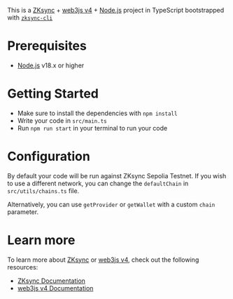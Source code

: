 This is a [ZKsync](https://zksync.io) + [web3js v4](https://docs.web3js.org/) + [Node.js](https://nodejs.org/) project in TypeScript bootstrapped with [`zksync-cli`](https://github.com/matter-labs/zksync-cli)

# Prerequisites

- [Node.js](https://nodejs.org/) v18.x or higher

# Getting Started

- Make sure to install the dependencies with `npm install`
- Write your code in `src/main.ts`
- Run `npm run start` in your terminal to run your code

# Configuration

By default your code will be run against ZKsync Sepolia Testnet. If you wish to use a different network, you can change the `defaultChain` in `src/utils/chains.ts` file.

Alternatively, you can use `getProvider` or `getWallet` with a custom `chain` parameter.

# Learn more

To learn more about [ZKsync](https://zksync.io) or [web3js v4](https://docs.web3js.org/), check out the following resources:

- [ZKsync Documentation](https://docs.zksync.io/build)
- [web3js v4 Documentation](https://docs.web3js.org/)
